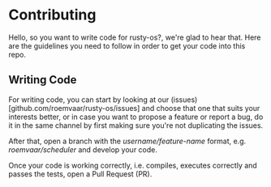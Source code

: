 # Contributing

Hello, so you want to write code for rusty-os?, we're glad to hear that. Here are the
guidelines you need to follow in order to get your code into this repo.

## Writing Code

For writing code, you can start by looking at our (issues)[github.com/roemvaar/rusty-os/issues]
and choose that one that suits your interests better, or in case you want to propose
a feature or report a bug, do it in the same channel by first making sure you're not
duplicating the issues.

After that, open a branch with the *username/feature-name* format, e.g. *roemvaar/scheduler*
and develop your code.

Once your code is working correctly, i.e. compiles, executes correctly and passes the tests,
open a Pull Request (PR).

